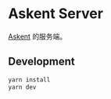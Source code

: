 # Askent Server

[Askent](https://github.com/BerlinChan/askent/) 的服务端。

## Development

```sh
yarn install
yarn dev
```
